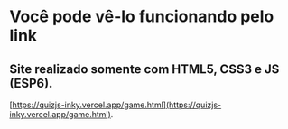 # Você pode vê-lo funcionando pelo link 

## Site realizado somente com HTML5, CSS3 e JS (ESP6).

[https://quizjs-inky.vercel.app/game.html](https://quizjs-inky.vercel.app/game.html).
